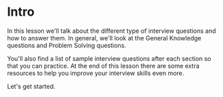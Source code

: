 # Intro

In this lesson we'll talk about the different type of interview questions and how to answer them. In general, we'll look at the General Knowledge questions and Problem Solving questions.

  

You'll also find a list of sample interview questions after each section so that you can practice. At the end of this lesson there are some extra resources to help you improve your interview skills even more.

  

Let's get started.